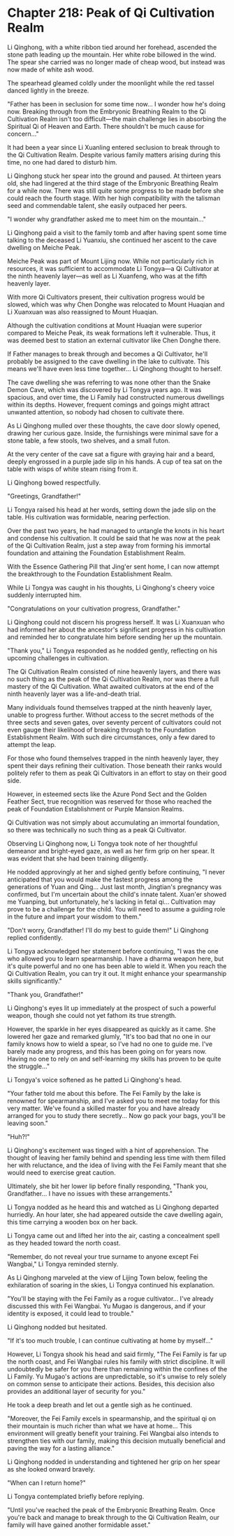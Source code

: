 # Chapter 218: Peak of Qi Cultivation Realm

Li Qinghong, with a white ribbon tied around her forehead, ascended the stone path leading up the mountain. Her white robe billowed in the wind. The spear she carried was no longer made of cheap wood, but instead was now made of white ash wood.

The spearhead gleamed coldly under the moonlight while the red tassel danced lightly in the breeze.

"Father has been in seclusion for some time now... I wonder how he's doing now. Breaking through from the Embryonic Breathing Realm to the Qi Cultivation Realm isn't too difficult—the main challenge lies in absorbing the Spiritual Qi of Heaven and Earth. There shouldn't be much cause for concern..."

It had been a year since Li Xuanling entered seclusion to break through to the Qi Cultivation Realm. Despite various family matters arising during this time, no one had dared to disturb him.

Li Qinghong stuck her spear into the ground and paused. At thirteen years old, she had lingered at the third stage of the Embryonic Breathing Realm for a while now. There was still quite some progress to be made before she could reach the fourth stage. With her high compatibility with the talisman seed and commendable talent, she easily outpaced her peers.

"I wonder why grandfather asked me to meet him on the mountain..."

Li Qinghong paid a visit to the family tomb and after having spent some time talking to the deceased Li Yuanxiu, she continued her ascent to the cave dwelling on Meiche Peak.

Meiche Peak was part of Mount Lijing now. While not particularly rich in resources, it was sufficient to accommodate Li Tongya—a Qi Cultivator at the ninth heavenly layer—as well as Li Xuanfeng, who was at the fifth heavenly layer.

With more Qi Cultivators present, their cultivation progress would be slowed, which was why Chen Donghe was relocated to Mount Huaqian and Li Xuanxuan was also reassigned to Mount Huaqian.

Although the cultivation conditions at Mount Huaqian were superior compared to Meiche Peak, its weak formations left it vulnerable. Thus, it was deemed best to station an external cultivator like Chen Donghe there.

If Father manages to break through and becomes a Qi Cultivator, he'll probably be assigned to the cave dwelling in the lake to cultivate. This means we'll have even less time together... Li Qinghong thought to herself.

The cave dwelling she was referring to was none other than the Snake Demon Cave, which was discovered by Li Tongya years ago. It was spacious, and over time, the Li Family had constructed numerous dwellings within its depths. However, frequent comings and goings might attract unwanted attention, so nobody had chosen to cultivate there.

As Li Qinghong mulled over these thoughts, the cave door slowly opened, drawing her curious gaze. Inside, the furnishings were minimal save for a stone table, a few stools, two shelves, and a small futon.

At the very center of the cave sat a figure with graying hair and a beard, deeply engrossed in a purple jade slip in his hands. A cup of tea sat on the table with wisps of white steam rising from it.

Li Qinghong bowed respectfully.

"Greetings, Grandfather!"

Li Tongya raised his head at her words, setting down the jade slip on the table. His cultivation was formidable, nearing perfection.

Over the past two years, he had managed to untangle the knots in his heart and condense his cultivation. It could be said that he was now at the peak of the Qi Cultivation Realm, just a step away from forming his immortal foundation and attaining the Foundation Establishment Realm.

With the Essence Gathering Pill that Jing'er sent home, I can now attempt the breakthrough to the Foundation Establishment Realm.

While Li Tongya was caught in his thoughts, Li Qinghong's cheery voice suddenly interrupted him.

"Congratulations on your cultivation progress, Grandfather."

Li Qinghong could not discern his progress herself. It was Li Xuanxuan who had informed her about the ancestor's significant progress in his cultivation and reminded her to congratulate him before sending her up the mountain.

"Thank you," Li Tongya responded as he nodded gently, reflecting on his upcoming challenges in cultivation.

The Qi Cultivation Realm consisted of nine heavenly layers, and there was no such thing as the peak of the Qi Cultivation Realm, nor was there a full mastery of the Qi Cultivation. What awaited cultivators at the end of the ninth heavenly layer was a life-and-death trial.

Many individuals found themselves trapped at the ninth heavenly layer, unable to progress further. Without access to the secret methods of the three sects and seven gates, over seventy percent of cultivators could not even gauge their likelihood of breaking through to the Foundation Establishment Realm. With such dire circumstances, only a few dared to attempt the leap.

For those who found themselves trapped in the ninth heavenly layer, they spent their days refining their cultivation. Those beneath their ranks would politely refer to them as peak Qi Cultivators in an effort to stay on their good side.

However, in esteemed sects like the Azure Pond Sect and the Golden Feather Sect, true recognition was reserved for those who reached the peak of Foundation Establishment or Purple Mansion Realms.

Qi Cultivation was not simply about accumulating an immortal foundation, so there was technically no such thing as a peak Qi Cultivator.

Observing Li Qinghong now, Li Tongya took note of her thoughtful demeanor and bright-eyed gaze, as well as her firm grip on her spear. It was evident that she had been training diligently.

He nodded approvingly at her and sighed gently before continuing, "I never anticipated that you would make the fastest progress among the generations of Yuan and Qing... Just last month, Jingtian's pregnancy was confirmed, but I'm uncertain about the child's innate talent. Xuan'er showed me Yuanping, but unfortunately, he's lacking in fetal qi... Cultivation may prove to be a challenge for the child. You will need to assume a guiding role in the future and impart your wisdom to them."

"Don't worry, Grandfather! I'll do my best to guide them!" Li Qinghong replied confidently.

Li Tongya acknowledged her statement before continuing, "I was the one who allowed you to learn spearmanship. I have a dharma weapon here, but it's quite powerful and no one has been able to wield it. When you reach the Qi Cultivation Realm, you can try it out. It might enhance your spearmanship skills significantly."

"Thank you, Grandfather!"

Li Qinghong's eyes lit up immediately at the prospect of such a powerful weapon, though she could not yet fathom its true strength.

However, the sparkle in her eyes disappeared as quickly as it came. She lowered her gaze and remarked glumly, "It's too bad that no one in our family knows how to wield a spear, so I've had no one to guide me. I've barely made any progress, and this has been going on for years now. Having no one to rely on and self-learning my skills has proven to be quite the struggle..."

Li Tongya's voice softened as he patted Li Qinghong's head.

"Your father told me about this before. The Fei Family by the lake is renowned for spearmanship, and I've asked you to meet me today for this very matter. We've found a skilled master for you and have already arranged for you to study there secretly... Now go pack your bags, you'll be leaving soon."

"Huh?!"

Li Qinghong's excitement was tinged with a hint of apprehension. The thought of leaving her family behind and spending less time with them filled her with reluctance, and the idea of living with the Fei Family meant that she would need to exercise great caution.

Ultimately, she bit her lower lip before finally responding, "Thank you, Grandfather... I have no issues with these arrangements."

Li Tongya nodded as he heard this and watched as Li Qinghong departed hurriedly. An hour later, she had appeared outside the cave dwelling again, this time carrying a wooden box on her back.

Li Tongya came out and lifted her into the air, casting a concealment spell as they headed toward the north coast.

"Remember, do not reveal your true surname to anyone except Fei Wangbai," Li Tongya reminded sternly.

As Li Qinghong marveled at the view of Lijing Town below, feeling the exhilaration of soaring in the skies, Li Tongya continued his explanation.

"You'll be staying with the Fei Family as a rogue cultivator... I've already discussed this with Fei Wangbai. Yu Mugao is dangerous, and if your identity is exposed, it could lead to trouble."

Li Qinghong nodded but hesitated.

"If it's too much trouble, I can continue cultivating at home by myself..."

However, Li Tongya shook his head and said firmly, "The Fei Family is far up the north coast, and Fei Wangbai rules his family with strict discipline. It will undoubtedly be safer for you there than remaining within the confines of the Li Family. Yu Mugao's actions are unpredictable, so it's unwise to rely solely on common sense to anticipate their actions. Besides, this decision also provides an additional layer of security for you."

He took a deep breath and let out a gentle sigh as he continued.

"Moreover, the Fei Family excels in spearmanship, and the spiritual qi on their mountain is much richer than what we have at home... This environment will greatly benefit your training. Fei Wangbai also intends to strengthen ties with our family, making this decision mutually beneficial and paving the way for a lasting alliance."

Li Qinghong nodded in understanding and tightened her grip on her spear as she looked onward bravely.

"When can I return home?"

Li Tongya contemplated briefly before replying.

"Until you've reached the peak of the Embryonic Breathing Realm. Once you're back and manage to break through to the Qi Cultivation Realm, our family will have gained another formidable asset."
